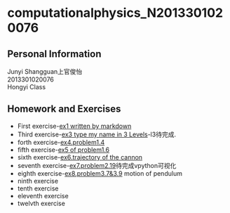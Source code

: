 # computationalphysics_N2013301020076
## Personal Information
Junyi Shangguan上官俊怡  
2013301020076  
Hongyi Class  
## Homework and Exercises
- First exercise-[ex1 written by markdown](https://github.com/JunyiShangguan/computationalphysics_N2013301020076/blob/master/ex1.md)  
- Third exercise-[ex3 type my name in 3 Levels](https://github.com/JunyiShangguan/computationalphysics_N2013301020076/tree/master/ex3.type_name)-l3待完成.  
- forth exercise-[ex4.problem1.4](https://github.com/JunyiShangguan/computationalphysics_N2013301020076/blob/master/ex4_ch1.4/README.md)  
- fifth exercise-[ex5 of problem1.6](https://github.com/JunyiShangguan/computationalphysics_N2013301020076/tree/master/ex5_ch1.6)  
- sixth exercise-[ex6.trajectory of the cannon](https://github.com/JunyiShangguan/computationalphysics_N2013301020076/tree/master/ex6_ch2.9)  
- seventh exercise-[ex7.problem2.19](https://github.com/JunyiShangguan/computationalphysics_N2013301020076/tree/master/ex7_ch2.19)待完成vpython可视化  
- eighth exercise-[ex8.problem3.7&3.9](https://github.com/JunyiShangguan/computationalphysics_N2013301020076/blob/master/ex8_ch3.7/README.md) motion of pendulum  
- ninth exercise  
- tenth exercise  
- eleventh exercise  
- twelvth exercise  

